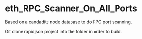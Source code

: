 # eth_RPC_Scanner_On_All_Ports
Based on a candadite node database to do RPC port scanning.

Git clone rapidjson project into the folder in order to build.
